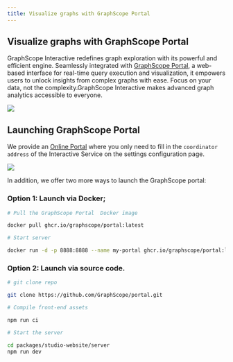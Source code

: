 ```yaml
---
title: Visualize graphs with GraphScope Portal
---
```


## Visualize graphs with GraphScope Portal

GraphScope Interactive redefines graph exploration with its powerful and efficient engine. Seamlessly integrated with [GraphScope Portal](https://github.com/GraphScope/portal), a web-based interface for real-time query execution and visualization, it empowers users to unlock insights from complex graphs with ease. Focus on your data, not the complexity.GraphScope Interactive makes advanced graph analytics accessible to everyone.

<img src="/visualization/query.png" />

## Launching GraphScope Portal

We provide an [Online Portal](https://gsp.vercel.app/#/setting) where you only need to fill in the `coordinator address` of the Interactive Service on the settings configuration page.

<img src="/visualization/coordinator-settings.png" />

In addition, we offer two more ways to launch the GraphScope portal:

### Option 1: Launch via Docker;

```bash
# Pull the GraphScope Portal  Docker image

docker pull ghcr.io/graphscope/portal:latest

# Start server

docker run -d -p 8888:8888 --name my-portal ghcr.io/graphscope/portal:latest
```

### Option 2: Launch via source code.

```bash
# git clone repo

git clone https://github.com/GraphScope/portal.git

# Compile front-end assets

npm run ci

# Start the server

cd packages/studio-website/server
npm run dev
```

